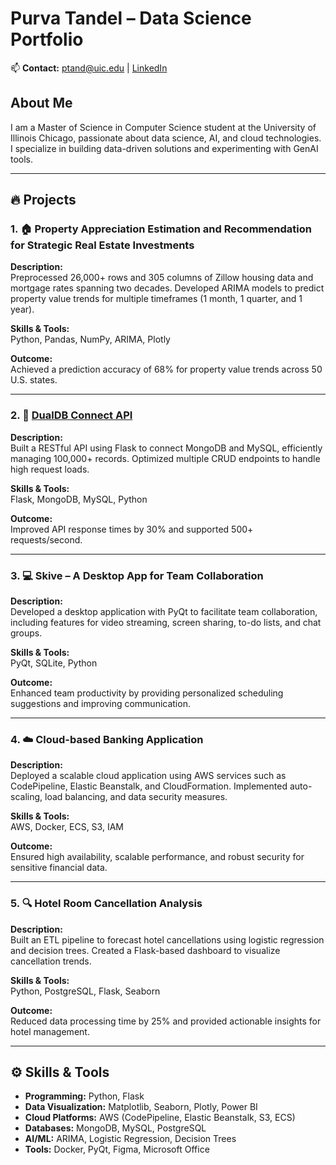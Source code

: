 # Purva Tandel – Data Science Portfolio

📫 **Contact:** [ptand@uic.edu](mailto:ptand@uic.edu) | [LinkedIn](https://www.linkedin.com/in/ptandel/)

## About Me
I am a Master of Science in Computer Science student at the University of Illinois Chicago, passionate about data science, AI, and cloud technologies. I specialize in building data-driven solutions and experimenting with GenAI tools.

---

## 🔥 Projects

### 1. 🏠 **Property Appreciation Estimation and Recommendation for Strategic Real Estate Investments**  
**Description:**  
Preprocessed 26,000+ rows and 305 columns of Zillow housing data and mortgage rates spanning two decades. Developed ARIMA models to predict property value trends for multiple timeframes (1 month, 1 quarter, and 1 year).  

**Skills & Tools:**  
Python, Pandas, NumPy, ARIMA, Plotly

**Outcome:**  
Achieved a prediction accuracy of 68% for property value trends across 50 U.S. states.

---

### 2. 🔗 **[DualDB Connect API](https://github.com/PurvaT-11/DualDB-Connect.git)**  
**Description:**  
Built a RESTful API using Flask to connect MongoDB and MySQL, efficiently managing 100,000+ records. Optimized multiple CRUD endpoints to handle high request loads.  

**Skills & Tools:**  
Flask, MongoDB, MySQL, Python

**Outcome:**  
Improved API response times by 30% and supported 500+ requests/second.

---

### 3. 💻 **Skive – A Desktop App for Team Collaboration**  
**Description:**  
Developed a desktop application with PyQt to facilitate team collaboration, including features for video streaming, screen sharing, to-do lists, and chat groups.  

**Skills & Tools:**  
PyQt, SQLite, Python

**Outcome:**  
Enhanced team productivity by providing personalized scheduling suggestions and improving communication.

---

### 4. ☁️ **Cloud-based Banking Application**  
**Description:**  
Deployed a scalable cloud application using AWS services such as CodePipeline, Elastic Beanstalk, and CloudFormation. Implemented auto-scaling, load balancing, and data security measures.  

**Skills & Tools:**  
AWS, Docker, ECS, S3, IAM

**Outcome:**  
Ensured high availability, scalable performance, and robust security for sensitive financial data.

---

### 5. 🔍 **Hotel Room Cancellation Analysis**  
**Description:**  
Built an ETL pipeline to forecast hotel cancellations using logistic regression and decision trees. Created a Flask-based dashboard to visualize cancellation trends.  

**Skills & Tools:**  
Python, PostgreSQL, Flask, Seaborn

**Outcome:**  
Reduced data processing time by 25% and provided actionable insights for hotel management.

---

## ⚙️ Skills & Tools

- **Programming:** Python, Flask
- **Data Visualization:** Matplotlib, Seaborn, Plotly, Power BI
- **Cloud Platforms:** AWS (CodePipeline, Elastic Beanstalk, S3, ECS)
- **Databases:** MongoDB, MySQL, PostgreSQL
- **AI/ML:** ARIMA, Logistic Regression, Decision Trees
- **Tools:** Docker, PyQt, Figma, Microsoft Office
